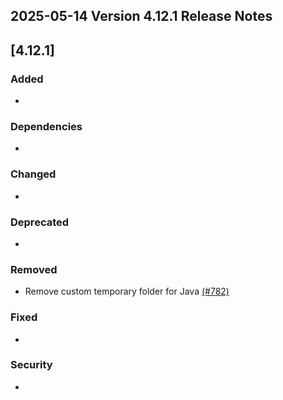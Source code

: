 ## 2025-05-14 Version 4.12.1 Release Notes

## [4.12.1]
### Added
- 

### Dependencies
- 

### Changed
- 

### Deprecated
- 

### Removed
- Remove custom temporary folder for Java [(#782)](https://github.com/wazuh/wazuh-indexer/pull/782)

### Fixed
- 

### Security
- 